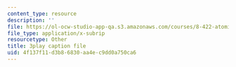```yaml
---
content_type: resource
description: ''
file: https://ol-ocw-studio-app-qa.s3.amazonaws.com/courses/8-422-atomic-and-optical-physics-ii-spring-2013/4f137f11d3b86830aa4ec9dd0a750ca6_lJOuPmI--5c.srt
file_type: application/x-subrip
resourcetype: Other
title: 3play caption file
uid: 4f137f11-d3b8-6830-aa4e-c9dd0a750ca6
---
```

